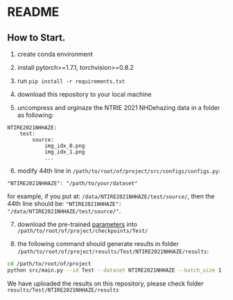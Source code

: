 
# README

## How to Start.

1. create conda environment

2. install pytorch>=1.7.1, torchvision>=0.8.2

3. run `pip install -r requirements.txt`

4. download this repository to your local machine

5. uncompress and orginaze the NTRIE 2021 NHDehazing data in a folder as following:

```
NTIRE2021NHHAZE:
    test:
        source:
            img_idx_0.png
            img_idx_1.png
            ...
```

6. modify 44th line in `/path/to/root/of/project/src/configs/configs.py`:

`"NTIRE2021NHHAZE": "/path/to/your/dataset"`

for example, if you put at: `/data/NTIRE2021NHHAZE/test/source/`, then the 44th line should be: `"NTIRE2021NHHAZE": "/data/NTIRE2021NHHAZE/test/source/"`.

7. download the pre-trained [parameters](https://mailsdueducn-my.sharepoint.com/:u:/g/personal/201700181055_mail_sdu_edu_cn/EbWH_wGOX3BMoT-CryYcIC8BiAJ2l7p9SzpXGZJHoW5P5A?e=KDYvEB) into `/path/to/root/of/project/checkpoints/Test/`

8. the following command should generate results in folder `/path/to/root/of/project/results/Test/NTIRE2021NHHAZE/results`:

```bash
cd /path/to/root/of/project
python src/main.py --id Test --dataset NTIRE2021NHHAZE --batch_size 1 --resume true --gpu [0]
```
We have uploaded the results on this repository, please check folder `results/Test/NTIRE2021NHHAZE/results`
